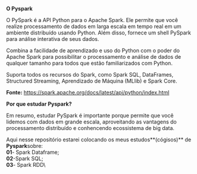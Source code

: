 **O Pyspark**

O PySpark é a API Python para o Apache Spark. Ele permite que você realize processamento de dados em larga escala em tempo real em um ambiente distribuído usando Python. Além disso, fornece um shell PySpark para análise interativa de seus dados.

Combina a facilidade de aprendizado e uso do Python com o poder do Apache Spark para possibilitar o processamento e análise de dados de qualquer tamanho para todos que estão familiarizados com Python.

Suporta todos os recursos do Spark, como Spark SQL, DataFrames, Structured Streaming, Aprendizado de Máquina (MLlib) e Spark Core.

**Fonte:**
https://spark.apache.org/docs/latest/api/python/index.html

**Por que estudar Pyspark?**

Em resumo, estudar PySpark é importante porque permite que você lidemos com dados em grande escala, aproveitando as vantagens do processamento distribuído e conhencendo ecossistema de big data.

Aqui nesse repositório estarei colocando os meus estudos**(cógisos)** de **Pyspark**sobre:\
**01**- Spark Dataframe;\
**02**-Spark SQL;\
**03**- Spark RDD\

